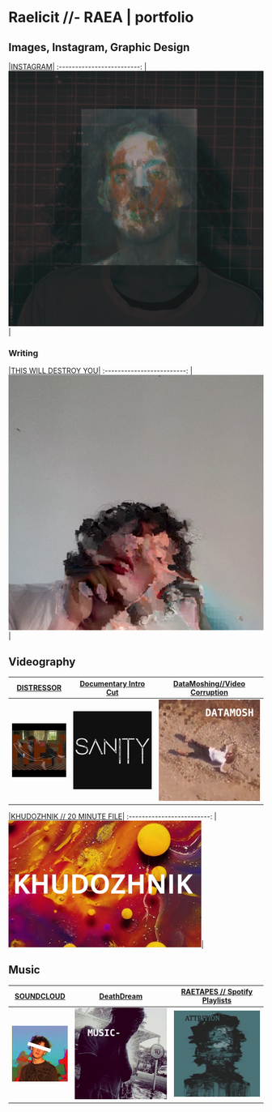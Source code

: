 # Raelicit //- RAEA | portfolio

## Images, Instagram, Graphic Design

|<a href="https://www.instagram.com/raelicit">INSTAGRAM</a>|
:-------------------------:
|<a href="https://www.instagram.com/raelicit"><img src="sources/INSTA.png" height="auto" width="auto"></a>|

### Writing
|<a href="https://raeawrites.blogspot.com/">THIS WILL DESTROY YOU</a>|
:-------------------------:
|<a href="https://raeawrites.blogspot.com/"><img src="sources/aaa.png" height="auto" width="auto"></a>|

## Videography

<a href="https://youtu.be/CvjAHG4pg8g">DISTRESSOR</a> | <a href="https://youtu.be/qGl_qOw6Ulk">Documentary Intro Cut</a> | <a href="https://youtu.be/uvQh-V3xEAw">DataMoshing//Video Corruption</a>
:-------------------------:|:-------------------------:|:-------------------------:
<a href="https://youtu.be/CvjAHG4pg8g"><img src="sources/DISTRESS.jpg" height="auto" width="auto"></a> | <a href="https://youtu.be/qGl_qOw6Ulk"><img src="sources/DOCINTRO.png" height="auto" width="auto"></a> | <a href="https://youtu.be/uvQh-V3xEAw"><img src="sources/MOSH.png" height="auto" width="auto"></a>

|<a href="https://drive.google.com/file/d/1kQCWMQnoc1N3ifdSuFoQNvWHLQhJjyhy/view?usp=sharing">KHUDOZHNIK // 20 MINUTE FILE</a>|
:-------------------------:
|<a href="https://drive.google.com/file/d/1kQCWMQnoc1N3ifdSuFoQNvWHLQhJjyhy/view?usp=sharing"><img src="sources/KHUDO.png" height="250" width="auto"></a>|

## Music

<a href="https://soundcloud.com/bashyboi">SOUNDCLOUD</a> | <a href="https://youtu.be/uvQh-V3xEAw">DeathDream</a> | <a href="https://github.com/BASHCHIN/raetapes">RAETAPES // Spotify Playlists</a>
:-------------------------:|:-------------------------:|:-------------------------:
<a href="https://soundcloud.com/bashyboi"><img src="sources/SNDCLD.jpg" height="auto" width="auto"></a> | <a href="https://youtu.be/uvQh-V3xEAw"><img src="sources/MUSIC.png" height="auto" width="auto"></a>|<a href="https://github.com/BASHCHIN/raetapes"><img src="sources/RAETAPES.jpg"  height="auto" width="auto"></a>

